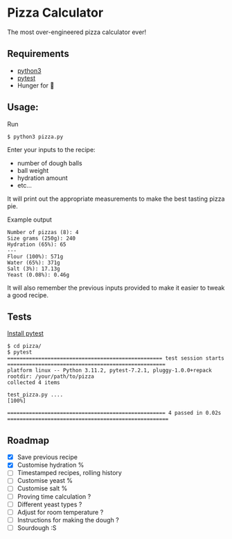 # Pizza Calculator

The most over-engineered pizza calculator ever!

## Requirements
* [python3](https://www.python.org/downloads/)
* [pytest](https://docs.pytest.org/en/7.4.x/contents.html)
* Hunger for 🍕

## Usage:

Run

```
$ python3 pizza.py
```

Enter your inputs to the recipe:
 * number of dough balls
 * ball weight
 * hydration amount
 * etc...

It will print out the appropriate measurements to make the best tasting pizza pie.

Example output

```
Number of pizzas (8): 4
Size grams (250g): 240
Hydration (65%): 65
---
Flour (100%): 571g
Water (65%): 371g
Salt (3%): 17.13g
Yeast (0.08%): 0.46g
```

It will also remember the previous inputs provided to make it easier to tweak a good recipe.

## Tests

[Install pytest](https://docs.pytest.org/en/7.4.x/getting-started.html#getstarted)
```
$ cd pizza/
$ pytest
================================================== test session starts ===================================================
platform linux -- Python 3.11.2, pytest-7.2.1, pluggy-1.0.0+repack
rootdir: /your/path/to/pizza
collected 4 items                                                                                                        

test_pizza.py ....                                                                                                 [100%]

=================================================== 4 passed in 0.02s ====================================================
```

## Roadmap

- [x] Save previous recipe 
- [x] Customise hydration %
- [ ] Timestamped recipes, rolling history
- [ ] Customise yeast %
- [ ] Customise salt %
- [ ] Proving time calculation ?
- [ ] Different yeast types ?
- [ ] Adjust for room temperature ?
- [ ] Instructions for making the dough ?
- [ ] Sourdough :S
